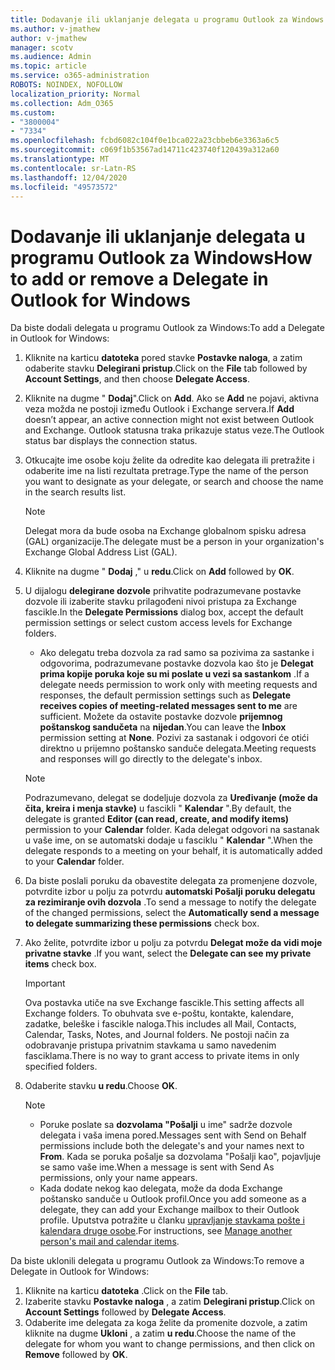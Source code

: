 ```yaml
---
title: Dodavanje ili uklanjanje delegata u programu Outlook za Windows
ms.author: v-jmathew
author: v-jmathew
manager: scotv
ms.audience: Admin
ms.topic: article
ms.service: o365-administration
ROBOTS: NOINDEX, NOFOLLOW
localization_priority: Normal
ms.collection: Adm_O365
ms.custom:
- "3800004"
- "7334"
ms.openlocfilehash: fcbd6082c104f0e1bca022a23cbbeb6e3363a6c5
ms.sourcegitcommit: c069f1b53567ad14711c423740f120439a312a60
ms.translationtype: MT
ms.contentlocale: sr-Latn-RS
ms.lasthandoff: 12/04/2020
ms.locfileid: "49573572"
---
```

# <a name="how-to-add-or-remove-a-delegate-in-outlook-for-windows"></a><span data-ttu-id="946db-102">Dodavanje ili uklanjanje delegata u programu Outlook za Windows</span><span class="sxs-lookup"><span data-stu-id="946db-102">How to add or remove a Delegate in Outlook for Windows</span></span>

<span data-ttu-id="946db-103">Da biste dodali delegata u programu Outlook za Windows:</span><span class="sxs-lookup"><span data-stu-id="946db-103">To add a Delegate in Outlook for Windows:</span></span> 

1. <span data-ttu-id="946db-104">Kliknite na karticu **datoteka** pored stavke **Postavke naloga**, a zatim odaberite stavku **Delegirani pristup**.</span><span class="sxs-lookup"><span data-stu-id="946db-104">Click on the **File** tab followed by **Account Settings**, and then choose **Delegate Access**.</span></span>
2. <span data-ttu-id="946db-105">Kliknite na dugme " **Dodaj**".</span><span class="sxs-lookup"><span data-stu-id="946db-105">Click on **Add**.</span></span> <span data-ttu-id="946db-106">Ako se **Add** ne pojavi, aktivna veza možda ne postoji između Outlook i Exchange servera.</span><span class="sxs-lookup"><span data-stu-id="946db-106">If **Add** doesn’t appear, an active connection might not exist between Outlook and Exchange.</span></span> <span data-ttu-id="946db-107">Outlook statusna traka prikazuje status veze.</span><span class="sxs-lookup"><span data-stu-id="946db-107">The Outlook status bar displays the connection status.</span></span>
3. <span data-ttu-id="946db-108">Otkucajte ime osobe koju želite da odredite kao delegata ili pretražite i odaberite ime na listi rezultata pretrage.</span><span class="sxs-lookup"><span data-stu-id="946db-108">Type the name of the person you want to designate as your delegate, or search and choose the name in the search results list.</span></span>

    > [!NOTE]
    > <span data-ttu-id="946db-109">Delegat mora da bude osoba na Exchange globalnom spisku adresa (GAL) organizacije.</span><span class="sxs-lookup"><span data-stu-id="946db-109">The delegate must be a person in your organization's Exchange Global Address List (GAL).</span></span>
4. <span data-ttu-id="946db-110">Kliknite na dugme " **Dodaj** ," u **redu**.</span><span class="sxs-lookup"><span data-stu-id="946db-110">Click on **Add** followed by **OK**.</span></span>
5. <span data-ttu-id="946db-111">U dijalogu **delegirane dozvole** prihvatite podrazumevane postavke dozvole ili izaberite stavku prilagođeni nivoi pristupa za Exchange fascikle.</span><span class="sxs-lookup"><span data-stu-id="946db-111">In the **Delegate Permissions** dialog box, accept the default permission settings or select custom access levels for Exchange folders.</span></span>

    - <span data-ttu-id="946db-112">Ako delegatu treba dozvola za rad samo sa pozivima za sastanke i odgovorima, podrazumevane postavke dozvola kao što je **Delegat prima kopije poruka koje su mi poslate u vezi sa sastankom** .</span><span class="sxs-lookup"><span data-stu-id="946db-112">If a delegate needs permission to work only with meeting requests and responses, the default permission settings such as **Delegate receives copies of meeting-related messages sent to me** are sufficient.</span></span> <span data-ttu-id="946db-113">Možete da ostavite postavke dozvole **prijemnog poštanskog sandučeta** na **nijedan**.</span><span class="sxs-lookup"><span data-stu-id="946db-113">You can leave the **Inbox** permission setting at **None**.</span></span> <span data-ttu-id="946db-114">Pozivi za sastanak i odgovori će otići direktno u prijemno poštansko sanduče delegata.</span><span class="sxs-lookup"><span data-stu-id="946db-114">Meeting requests and responses will go directly to the delegate's inbox.</span></span>

    > [!NOTE]
    > <span data-ttu-id="946db-115">Podrazumevano, delegat se dodeljuje dozvola za **Uređivanje (može da čita, kreira i menja stavke)** u fascikli " **Kalendar** ".</span><span class="sxs-lookup"><span data-stu-id="946db-115">By default, the delegate is granted **Editor (can read, create, and modify items)** permission to your **Calendar** folder.</span></span> <span data-ttu-id="946db-116">Kada delegat odgovori na sastanak u vaše ime, on se automatski dodaje u fasciklu " **Kalendar** ".</span><span class="sxs-lookup"><span data-stu-id="946db-116">When the delegate responds to a meeting on your behalf, it is automatically added to your **Calendar** folder.</span></span>

5. <span data-ttu-id="946db-117">Da biste poslali poruku da obavestite delegata za promenjene dozvole, potvrdite izbor u polju za potvrdu **automatski Pošalji poruku delegatu za rezimiranje ovih dozvola** .</span><span class="sxs-lookup"><span data-stu-id="946db-117">To send a message to notify the delegate of the changed permissions, select the **Automatically send a message to delegate summarizing these permissions** check box.</span></span>
6. <span data-ttu-id="946db-118">Ako želite, potvrdite izbor u polju za potvrdu **Delegat može da vidi moje privatne stavke** .</span><span class="sxs-lookup"><span data-stu-id="946db-118">If you want, select the **Delegate can see my private items** check box.</span></span>

    > [!IMPORTANT]
    > <span data-ttu-id="946db-119">Ova postavka utiče na sve Exchange fascikle.</span><span class="sxs-lookup"><span data-stu-id="946db-119">This setting affects all Exchange folders.</span></span> <span data-ttu-id="946db-120">To obuhvata sve e-poštu, kontakte, kalendare, zadatke, beleške i fascikle naloga.</span><span class="sxs-lookup"><span data-stu-id="946db-120">This includes all Mail, Contacts, Calendar, Tasks, Notes, and Journal folders.</span></span> <span data-ttu-id="946db-121">Ne postoji način za odobravanje pristupa privatnim stavkama u samo navedenim fasciklama.</span><span class="sxs-lookup"><span data-stu-id="946db-121">There is no way to grant access to private items in only specified folders.</span></span>

7. <span data-ttu-id="946db-122">Odaberite stavku **u redu**.</span><span class="sxs-lookup"><span data-stu-id="946db-122">Choose **OK**.</span></span>

    > [!NOTE]
    >
    > - <span data-ttu-id="946db-123">Poruke poslate sa **dozvolama "Pošalji** u ime" sadrže dozvole delegata i vaša imena pored.</span><span class="sxs-lookup"><span data-stu-id="946db-123">Messages sent with Send on Behalf permissions include both the delegate's and your names next to **From**.</span></span> <span data-ttu-id="946db-124">Kada se poruka pošalje sa dozvolama "Pošalji kao", pojavljuje se samo vaše ime.</span><span class="sxs-lookup"><span data-stu-id="946db-124">When a message is sent with Send As permissions, only your name appears.</span></span>
    > - <span data-ttu-id="946db-125">Kada dodate nekog kao delegata, može da doda Exchange poštansko sanduče u Outlook profil.</span><span class="sxs-lookup"><span data-stu-id="946db-125">Once you add someone as a delegate, they can add your Exchange mailbox to their Outlook profile.</span></span> <span data-ttu-id="946db-126">Uputstva potražite u članku [upravljanje stavkama pošte i kalendara druge osobe](https://support.microsoft.com/office/manage-another-person-s-mail-and-calendar-items-afb79d6b-2967-43b9-a944-a6b953190af5).</span><span class="sxs-lookup"><span data-stu-id="946db-126">For instructions, see [Manage another person's mail and calendar items](https://support.microsoft.com/office/manage-another-person-s-mail-and-calendar-items-afb79d6b-2967-43b9-a944-a6b953190af5).</span></span>

<span data-ttu-id="946db-127">Da biste uklonili delegata u programu Outlook za Windows:</span><span class="sxs-lookup"><span data-stu-id="946db-127">To remove a Delegate in Outlook for Windows:</span></span>

1. <span data-ttu-id="946db-128">Kliknite na karticu **datoteka** .</span><span class="sxs-lookup"><span data-stu-id="946db-128">Click on the **File** tab.</span></span>
2. <span data-ttu-id="946db-129">Izaberite stavku **Postavke naloga** , a zatim **Delegirani pristup**.</span><span class="sxs-lookup"><span data-stu-id="946db-129">Click on **Account Settings** followed by **Delegate Access**.</span></span>
3. <span data-ttu-id="946db-130">Odaberite ime delegata za koga želite da promenite dozvole, a zatim kliknite na dugme **Ukloni** , a zatim **u redu**.</span><span class="sxs-lookup"><span data-stu-id="946db-130">Choose the name of the delegate for whom you want to change permissions, and then click on **Remove** followed by **OK**.</span></span>
